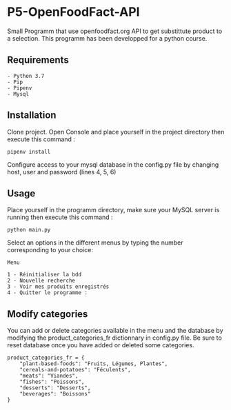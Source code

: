 # P5-OpenFoodFact-API

Small Programm that use openfoodfact.org API to get substittute product to a selection.
This programm has been developped for a python course.

## Requirements

    - Python 3.7
    - Pip
    - Pipenv
    - Mysql

## Installation

Clone project.
Open Console and place yourself in the project directory then execute this command :

    pipenv install    

Configure access to your mysql database in the config.py file by changing host, user and password (lines 4, 5, 6)

## Usage

Place yourself in the programm directory, make sure your MySQL server is running then execute this command :

    python main.py

Select an options in the different menus by typing the number corresponding to your choice:

    Menu

    1 - Réinitialiser la bdd
    2 - Nouvelle recherche
    3 - Voir mes produits enregistrés
    4 - Quitter le programme :

## Modify categories

You can add or delete categories available in the menu and the database by modifying the product_categories_fr dictionnary in config.py file.
Be sure to reset database once you have added or deleted some categories.

    product_categories_fr = {
        "plant-based-foods": "Fruits, Légumes, Plantes",
        "cereals-and-potatoes": "Féculents",
        "meats": "Viandes",
        "fishes": "Poissons",
        "desserts": "Desserts",
        "beverages": "Boissons"
    }
